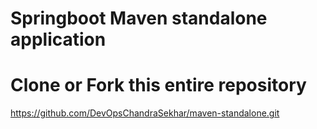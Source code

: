 # Springboot Maven standalone application 

# Clone or Fork this entire repository
  https://github.com/DevOpsChandraSekhar/maven-standalone.git
  
  
  

    
